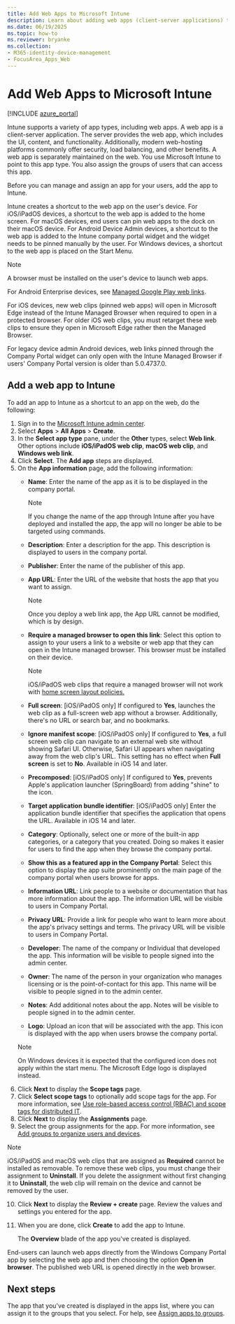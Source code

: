```yaml
---
title: Add Web Apps to Microsoft Intune
description: Learn about adding web apps (client-server applications) to Microsoft Intune.
ms.date: 06/19/2025
ms.topic: how-to
ms.reviewer: bryanke
ms.collection:
- M365-identity-device-management
- FocusArea_Apps_Web
---
```


# Add Web Apps to Microsoft Intune

[!INCLUDE [azure_portal](../includes/azure_portal.md)]

Intune supports a variety of app types, including web apps. A web app is a client-server application. The server provides the web app, which includes the UI, content, and functionality. Additionally, modern web-hosting platforms commonly offer security, load balancing, and other benefits. A web app is separately maintained on the web. You use Microsoft Intune to point to this app type. You also assign the groups of users that can access this app.

Before you can manage and assign an app for your users, add the app to Intune.

Intune creates a shortcut to the web app on the user's device. For iOS/iPadOS devices, a shortcut to the web app is added to the home screen. For macOS devices, end users can pin web apps to the dock on their macOS device. For Android Device Admin devices, a shortcut to the web app is added to the Intune company portal widget and the widget needs to be pinned manually by the user. For Windows devices, a shortcut to the web app is placed on the Start Menu.

> [!Note]
> A browser must be installed on the user's device to launch web apps.
>
> For Android Enterprise devices, see [Managed Google Play web links](apps-add-android-for-work.md#managed-google-play-web-links).
>
> For iOS devices, new web clips (pinned web apps) will open in Microsoft Edge instead of the Intune Managed Browser when required to open in a protected browser. For older iOS web clips, you must retarget these web clips to ensure they open in Microsoft Edge rather then the Managed Browser.
>
> For legacy device admin Android devices, web links pinned through the Company Portal widget can only open with the Intune Managed Browser if users' Company Portal version is older than 5.0.4737.0.

## Add a web app to Intune
To add an app to Intune as a shortcut to an app on the web, do the following:

1. Sign in to the [Microsoft Intune admin center](https://go.microsoft.com/fwlink/?linkid=2109431).
2. Select **Apps** > **All Apps** > **Create**.
3. In the **Select app type** pane, under the **Other** types, select **Web link**. Other options include **iOS/iPadOS web clip**, **macOS web clip**, and **Windows web link**.
4. Click **Select**. The **Add app** steps are displayed.
1. On the **App information** page, add the following information:
    - **Name**:  Enter the name of the app as it is to be displayed in the company portal.

        > [!NOTE]
        > If you change the name of the app through Intune after you have deployed and installed the app, the app will no longer be able to be targeted using commands.

    - **Description**: Enter a description for the app. This description is displayed to users in the company portal.
    - **Publisher**: Enter the name of the publisher of this app.
   - **App URL**: Enter the URL of the website that hosts the app that you want to assign.

        > [!NOTE]
        > Once you deploy a web link app, the App URL cannot be modified, which is by design.

   - **Require a managed browser to open this link**: Select this option to assign to your users a link to a website or web app that they can open in the Intune managed browser. This browser must be installed on their device.

      > [!NOTE]
      > iOS/iPadOS web clips that require a managed browser will not work with [home screen layout policies.](../configuration/ios-device-features-settings.md)
    - **Full screen**: [iOS/iPadOS only] If configured to **Yes**, launches the web clip as a full-screen web app without a browser. Additionally, there's no URL or search bar, and no bookmarks.
    - **Ignore manifest scope**: [iOS/iPadOS only] If configured to **Yes**, a full screen web clip can navigate to an external web site without showing Safari UI. Otherwise, Safari UI appears when navigating away from the web clip's URL. This setting has no effect when **Full screen** is set to **No**. Available in iOS 14 and later.
    - **Precomposed**: [iOS/iPadOS only] If configured to **Yes**, prevents Apple's application launcher (SpringBoard) from adding "shine" to the icon.
    - **Target application bundle identifier**: [iOS/iPadOS only] Enter the application bundle identifier that specifies the application that opens the URL. Available in iOS 14 and later.
    - **Category**: Optionally, select one or more of the built-in app categories, or a category that you created. Doing so makes it easier for users to find the app when they browse the company portal.
    - **Show this as a featured app in the Company Portal**: Select this option to display the app suite prominently on the main page of the company portal when users browse for apps.
    - **Information URL**: Link people to a website or documentation that has more information about the app. The information URL will be visible to users in Company Portal.
    - **Privacy URL**: Provide a link for people who want to learn more about the app's privacy settings and terms. The privacy URL will be visible to users in Company Portal.
    - **Developer**: The name of the company or Individual that developed the app. This information will be visible to people signed into the admin center.
    - **Owner**: The name of the person in your organization who manages licensing or is the point-of-contact for this app. This name will be visible to people signed in to the admin center.
    - **Notes**: Add additional notes about the app. Notes will be visible to people signed in to the admin center.
    - **Logo**: Upload an icon that will be associated with the app. This icon is displayed with the app when users browse the company portal.
    > [!NOTE]
    > On Windows devices it is expected that the configured icon does not apply within the start menu. The Microsoft Edge logo is displayed instead.
6. Click **Next** to display the **Scope tags** page.
7. Click **Select scope tags** to optionally add scope tags for the app. For more information, see [Use role-based access control (RBAC) and scope tags for distributed IT](../fundamentals/scope-tags.md).
8. Click **Next** to display the **Assignments** page.
1. Select the group assignments for the app. For more information, see [Add groups to organize users and devices](../fundamentals/groups-add.md).
> [!NOTE]
> iOS/iPadOS and macOS web clips that are assigned as **Required** cannot be installed as removable. To remove these web clips, you must change their assignment to **Uninstall**. If you delete the assignment without first changing it to **Uninstall**, the web clip will remain on the device and cannot be removed by the user.
10. Click **Next** to display the **Review + create** page. Review the values and settings you entered for the app.
1. When you are done, click **Create** to add the app to Intune.

   The **Overview** blade of the app you've created is displayed.

End-users can launch web apps directly from the Windows Company Portal app by selecting the web app and then choosing the option **Open in browser**. The published web URL is opened directly in the web browser.

## Next steps

The app that you've created is displayed in the apps list, where you can assign it to the groups that you select. For help, see [Assign apps to groups](apps-deploy.md).
